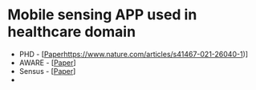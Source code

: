 # Mobile sensing APP used in healthcare domain
* PHD - [[Paper](https://www.nature.com/articles/s41467-021-26040-1)https://www.nature.com/articles/s41467-021-26040-1)]
* AWARE - [[Paper](https://www.frontiersin.org/articles/10.3389/fict.2015.00006/full)]
* Sensus - [[Paper](https://dl.acm.org/doi/abs/10.1145/2971648.2971711)]
* 
